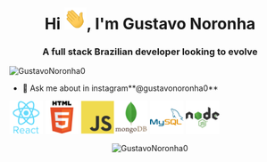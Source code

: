 <h1 align="center">Hi <img src="https://raw.githubusercontent.com/ABSphreak/ABSphreak/master/gifs/Hi.gif" width="40px" />, I'm Gustavo Noronha</h1>
<h3 align="center">A full stack Brazilian developer looking to evolve</h3>
<p align="left"> <img src="https://komarev.com/ghpvc/?username=GustavoNoronha0" alt="GustavoNoronha0" /> </p>

- 💬 Ask me about in instagram**@gustavonoronha0**

<p align="left"><img src="https://raw.githubusercontent.com/devicons/devicon/master/icons/react/react-original-wordmark.svg" alt="react" width="60" height="60"/> <img src="https://raw.githubusercontent.com/devicons/devicon/master/icons/html5/html5-original-wordmark.svg" alt="html5" width="60" height="60"/> <img src="https://raw.githubusercontent.com/devicons/devicon/master/icons/javascript/javascript-original.svg" alt="javascript" width="60" height="60"/><img src="https://raw.githubusercontent.com/devicons/devicon/master/icons/mongodb/mongodb-original-wordmark.svg" alt="mongodb" width="60" height="60"/> <img src="https://raw.githubusercontent.com/devicons/devicon/master/icons/mysql/mysql-original-wordmark.svg" alt="mysql" width="60" height="60"/>
  <img src="https://raw.githubusercontent.com/devicons/devicon/master/icons/nodejs/nodejs-original-wordmark.svg" alt="nodejs" width="60" height="60"/> </p><p align="center"> <img src="https://github-readme-stats-five-lyart.vercel.app/api?username=GustavoNoronha0&show_icons=true" alt="GustavoNoronha0" /> </p>





